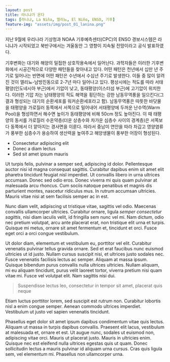 ```yaml
---
layout: post
title: 라니냐가 온다
tags: [라니냐, La Niña, 엘리뇨, El Niño, ENSO, 기후]
feature-img: "assets/img/post_01_lanina.png"
---
```


지난 9월에 우리나라 기상청과 NOAA 기후예측센터(CPC)의 ENSO 경보시스템은 라니냐가 시작되었고 북반구에서는 겨울동안 그 영향이 지속될 전망이라고 공식 발표하였다.

기후변화는 대기와 해양의 밀접한 상호작용속에서 일어난다. 과학자들은 이러한 기후변화에서 시공간적으로 다양한 패턴들을 찾아내고 있다. 어떤 패턴은 천년에서 십만 년 주기로 일어나는 반면에 어떤 패턴은 수년에서 수십년 주기로 발생한다. 이들 중 많이 알려진 것이 엘리뇨-남방진동으로 2-7년 마다 일어나고 있다. 평상시에는 적도를 따라 서태평양(인도네시아 부근)에서 기압이 낮고, 동태평양(이스터섬 부근)에 고기압이 위치한다. 이러한 기압 차는 남태평양의 적도 해역을 횡단하는 강한 남동무역풍을 일으킨다(그 결과 형성되는 대기의 순환세포를 워커순환세포라고 함). 남동무역풍은 따뜻한 바닷물을 태평양을 가로질러 동쪽에서 서쪽으로 밀어내어 서태평양에 두꺼운 난수역(Warm Pool)을 형성하면서 해수면 높이가 동태평양에 비해 50cm 정도 높아진다. 이 때 태평양의 동서를 가로질러 수온약층(더운 상층수와 차가운 심층수 사이의 경계층)은 서쪽보다 동쪽에서 더 얕아지는 경사면을 이룬다. 따라서 중남미 연안을 따라 차갑고 영양염류가 풍부한 심층수가 용승하여 생산력을 높여주고 해양생물이 풍부한 어장이 형성된다.

* Consectetur adipiscing elit
* Donec a diam lectus
* Sed sit amet ipsum mauris

Ut turpis felis, pulvinar a semper sed, adipiscing id dolor. Pellentesque auctor nisi id magna consequat sagittis. Curabitur dapibus enim sit amet elit pharetra tincidunt feugiat nisl imperdiet. Ut convallis libero in urna ultrices accumsan. Donec sed odio eros. Donec viverra mi quis quam pulvinar at malesuada arcu rhoncus. Cum sociis natoque penatibus et magnis dis parturient montes, nascetur ridiculus mus. In rutrum accumsan ultricies. Mauris vitae nisi at sem facilisis semper ac in est.

Nunc diam velit, adipiscing ut tristique vitae, sagittis vel odio. Maecenas convallis ullamcorper ultricies. Curabitur ornare, ligula *semper consectetur sagittis*, nisi diam iaculis velit, id fringilla sem nunc vel mi. Nam dictum, odio nec pretium volutpat, arcu ante placerat erat, non tristique elit urna et turpis. Quisque mi metus, ornare sit amet fermentum et, tincidunt et orci. Fusce eget orci a orci congue vestibulum.

Ut dolor diam, elementum et vestibulum eu, porttitor vel elit. Curabitur venenatis pulvinar tellus gravida ornare. Sed et erat faucibus nunc euismod ultricies ut id justo. Nullam cursus suscipit nisi, et ultrices justo sodales nec. Fusce venenatis facilisis lectus ac semper. Aliquam at massa ipsum. Quisque bibendum purus convallis nulla ultrices ultricies. Nullam aliquam, mi eu aliquam tincidunt, purus velit laoreet tortor, viverra pretium nisi quam vitae mi. Fusce vel volutpat elit. Nam sagittis nisi dui.

> Suspendisse lectus leo, consectetur in tempor sit amet, placerat quis neque

Etiam luctus porttitor lorem, sed suscipit est rutrum non. Curabitur lobortis nisl a enim congue semper. Aenean commodo ultrices imperdiet. Vestibulum ut justo vel sapien venenatis tincidunt.

Phasellus eget dolor sit amet ipsum dapibus condimentum vitae quis lectus. Aliquam ut massa in turpis dapibus convallis. Praesent elit lacus, vestibulum at malesuada et, ornare et est. Ut augue nunc, sodales ut euismod non, adipiscing vitae orci. Mauris ut placerat justo. Mauris in ultricies enim. Quisque nec est eleifend nulla ultrices egestas quis ut quam. Donec sollicitudin lectus a mauris pulvinar id aliquam urna cursus. Cras quis ligula sem, vel elementum mi. Phasellus non ullamcorper urna.
